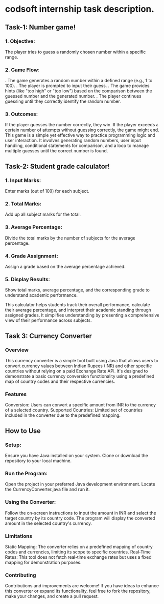 # codsoft internship task description.
## Task-1: Number game!
### 1. Objective: 
The player tries to guess a randomly chosen number within a specific range.

### 2. Game Flow:
. The game generates a random number within a defined range (e.g., 1 to 100).
. The player is prompted to input their guess.
. The game provides hints (like "too high" or "too low") based on the comparison between the guessed number and the generated number.
. The player continues guessing until they correctly identify the random number.
### 3. Outcomes:
If the player guesses the number correctly, they win.
If the player exceeds a certain number of attempts without guessing correctly, the game might end.
This game is a simple yet effective way to practice programming logic and user interaction. It involves generating random numbers, user input handling, conditional statements for comparison, and a loop to manage multiple guesses until the correct number is found.

## Task-2: Student grade calculator!
### 1. Input Marks: 
Enter marks (out of 100) for each subject.
### 2. Total Marks: 
Add up all subject marks for the total.
### 3. Average Percentage:
Divide the total marks by the number of subjects for the average percentage.
### 4. Grade Assignment: 
Assign a grade based on the average percentage achieved.
### 5. Display Results:
Show total marks, average percentage, and the corresponding grade to understand academic performance.

This calculator helps students track their overall performance, calculate their average percentage, and interpret their academic standing through assigned grades. It simplifies understanding by presenting a comprehensive view of their performance across subjects.

## Task 3: Currency Converter
### Overview
This currency converter is a simple tool built using Java that allows users to convert currency values between Indian Rupees (INR) and other specific countries without relying on a paid Exchange Rate API. It's designed to demonstrate a basic currency conversion functionality using a predefined map of country codes and their respective currencies.

### Features
Conversion: Users can convert a specific amount from INR to the currency of a selected country.
Supported Countries: Limited set of countries included in the converter due to the predefined mapping.

## How to Use
### Setup:
Ensure you have Java installed on your system.
Clone or download the repository to your local machine.
### Run the Program:
Open the project in your preferred Java development environment.
Locate the CurrencyConverter.java file and run it.
### Using the Converter:
Follow the on-screen instructions to input the amount in INR and select the target country by its country code.
The program will display the converted amount in the selected country's currency.
### Limitations
Static Mapping: The converter relies on a predefined mapping of country codes and currencies, limiting its scope to specific countries.
Real-Time Rates: This tool does not fetch real-time exchange rates but uses a fixed mapping for demonstration purposes.
### Contributing
Contributions and improvements are welcome! If you have ideas to enhance this converter or expand its functionality, feel free to fork the repository, make your changes, and create a pull request.
